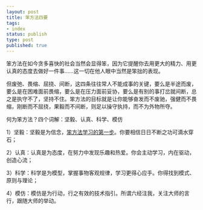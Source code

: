 ```yaml
--- 
layout: post
title: 笨方法四要
tags: 
- index
status: publish
type: post
published: true
---
```


笨方法在如今贪多喜快的社会当然会显得笨，因为它提醒你去用更大的精力、用更认真的态度去做好一件事……这一切在他人眼中当然是笨拙的表现。

但废弛、畏缩、屈挠、间断，这四条往往常人不能成事的关键，要么是半途而废，要么是在困难面前畏缩，要么是在压力面前妥协，要么是有别的事打岔就间断，总之是执守不了，坚持不住。笨方法的目标就是让你能够奋发而不废驰，强健而不畏缩，刚断而不屈挠，果毅而不间断，则足以操守执持，而不为外物所夺。

何为笨方法？四个词解：坚毅、认真、科学、模仿

1）坚毅：坚毅是为信念，[笨方法学习的第一步](https://www.cnfeat.com/blog/2018/01/04/Grit/)。你要相信日日不断之功可滴水穿石；

2）认真：认真是为态度，在努力中发现乐趣和热爱。你会主动学习，内在驱动，创造心流；

3）科学：科学是为模型，掌握事物客观规律，学习更得心应手。你得找到模式、原则与理论；

4）模仿：模仿是为行动，行之有效的技术指引。所谓六经注我，关注大师的言行，跟随大师的举动。



